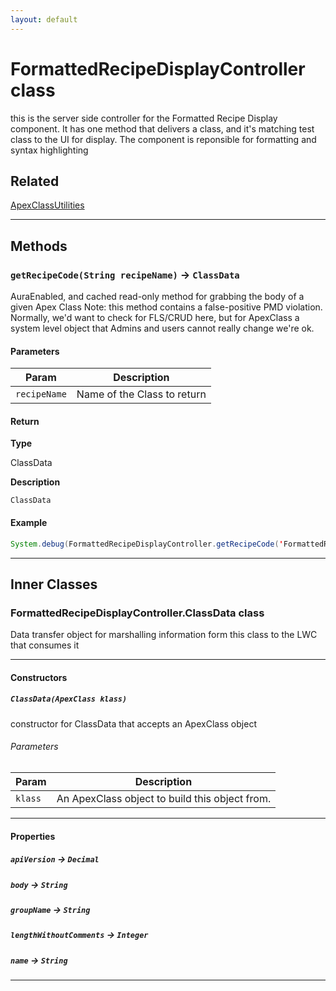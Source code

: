 ```yaml
---
layout: default
---
```

# FormattedRecipeDisplayController class

this is the server side controller for the Formatted Recipe Display component. It has one method that delivers a class, and it&apos;s matching test class to the UI for display. The component is reponsible for formatting and syntax highlighting

## Related

[ApexClassUtilities](https://github.com/trailheadapps/apex-recipes/wiki/ApexClassUtilities.md)

---
## Methods
### `getRecipeCode(String recipeName)` → `ClassData`

AuraEnabled, and cached read-only method for grabbing the body of a given Apex Class Note: this method contains a false-positive PMD violation. Normally, we&apos;d want to check for FLS/CRUD here, but for ApexClass a system level object that Admins and users cannot really change we&apos;re ok.

#### Parameters
|Param|Description|
|-----|-----------|
|`recipeName` |  Name of the Class to return |

#### Return

**Type**

ClassData

**Description**

`ClassData`

#### Example
```java
System.debug(FormattedRecipeDisplayController.getRecipeCode('FormattedRecipeDisplayController'));
```

---
## Inner Classes

### FormattedRecipeDisplayController.ClassData class

Data transfer object for marshalling information form this class to the LWC that consumes it

---
#### Constructors
##### `ClassData(ApexClass klass)`

constructor for ClassData that accepts an ApexClass object
###### Parameters
|Param|Description|
|-----|-----------|
|`klass` |  An ApexClass object to build this object from. |

---
#### Properties

##### `apiVersion` → `Decimal`

##### `body` → `String`

##### `groupName` → `String`

##### `lengthWithoutComments` → `Integer`

##### `name` → `String`

---
